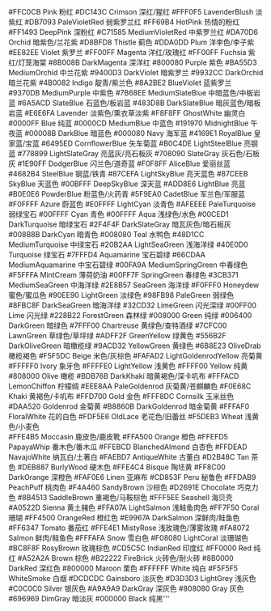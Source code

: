 #FFC0CB Pink 粉红
#DC143C Crimson 深红/猩红
#FFF0F5 LavenderBlush 淡紫红
#DB7093 PaleVioletRed 弱紫罗兰红
#FF69B4 HotPink 热情的粉红
#FF1493 DeepPink 深粉红
#C71585 MediumVioletRed 中紫罗兰红
#DA70D6 Orchid 暗紫色/兰花紫
#D8BFD8 Thistle 蓟色
#DDA0DD Plum 洋李色/李子紫
#EE82EE Violet 紫罗兰
#FF00FF Magenta 洋红/玫瑰红
#FF00FF Fuchsia 紫红/灯笼海棠
#8B008B DarkMagenta 深洋红
#800080 Purple 紫色
#BA55D3 MediumOrchid 中兰花紫
#9400D3 DarkViolet 暗紫罗兰
#9932CC DarkOrchid 暗兰花紫
#4B0082 Indigo 靛青/紫兰色
#8A2BE2 BlueViolet 蓝紫罗兰
#9370DB MediumPurple 中紫色
#7B68EE MediumSlateBlue 中暗蓝色/中板岩蓝
#6A5ACD SlateBlue 石蓝色/板岩蓝
#483D8B DarkSlateBlue 暗灰蓝色/暗板岩蓝
#E6E6FA Lavender 淡紫色/熏衣草淡紫
#F8F8FF GhostWhite 幽灵白
#0000FF Blue 纯蓝
#0000CD MediumBlue 中蓝色
#191970 MidnightBlue 午夜蓝
#00008B DarkBlue 暗蓝色
#000080 Navy 海军蓝
#4169E1 RoyalBlue 皇家蓝/宝蓝
#6495ED CornflowerBlue 矢车菊蓝
#B0C4DE LightSteelBlue 亮钢蓝
#778899 LightSlateGray 亮蓝灰/亮石板灰
#708090 SlateGray 灰石色/石板灰
#1E90FF DodgerBlue 闪兰色/道奇蓝
#F0F8FF AliceBlue 爱丽丝蓝
#4682B4 SteelBlue 钢蓝/铁青
#87CEFA LightSkyBlue 亮天蓝色
#87CEEB SkyBlue 天蓝色
#00BFFF DeepSkyBlue 深天蓝
#ADD8E6 LightBlue 亮蓝
#B0E0E6 PowderBlue 粉蓝色/火药青
#5F9EA0 CadetBlue 军兰色/军服蓝
#F0FFFF Azure 蔚蓝色
#E0FFFF LightCyan 淡青色
#AFEEEE PaleTurquoise 弱绿宝石
#00FFFF Cyan 青色
#00FFFF Aqua 浅绿色/水色
#00CED1 DarkTurquoise 暗绿宝石
#2F4F4F DarkSlateGray 暗瓦灰色/暗石板灰
#008B8B DarkCyan 暗青色
#008080 Teal 水鸭色
#48D1CC MediumTurquoise 中绿宝石
#20B2AA LightSeaGreen 浅海洋绿
#40E0D0 Turquoise 绿宝石
#7FFFD4 Aquamarine 宝石碧绿
#66CDAA MediumAquamarine 中宝石碧绿
#00FA9A MediumSpringGreen 中春绿色
#F5FFFA MintCream 薄荷奶油
#00FF7F SpringGreen 春绿色
#3CB371 MediumSeaGreen 中海洋绿
#2E8B57 SeaGreen 海洋绿
#F0FFF0 Honeydew 蜜色/蜜瓜色
#90EE90 LightGreen 淡绿色
#98FB98 PaleGreen 弱绿色
#8FBC8F DarkSeaGreen 暗海洋绿
#32CD32 LimeGreen 闪光深绿
#00FF00 Lime 闪光绿
#228B22 ForestGreen 森林绿
#008000 Green 纯绿
#006400 DarkGreen 暗绿色
#7FFF00 Chartreuse 黄绿色/查特酒绿
#7CFC00 LawnGreen 草绿色/草坪绿
#ADFF2F GreenYellow 绿黄色
#556B2F DarkOliveGreen 暗橄榄绿
#9ACD32 YellowGreen 黄绿色
#6B8E23 OliveDrab 橄榄褐色
#F5F5DC Beige 米色/灰棕色
#FAFAD2 LightGoldenrodYellow 亮菊黄
#FFFFF0 Ivory 象牙色
#FFFFE0 LightYellow 浅黄色
#FFFF00 Yellow 纯黄
#808000 Olive 橄榄
#BDB76B DarkKhaki 暗黄褐色/深卡叽布
#FFFACD LemonChiffon 柠檬绸
#EEE8AA PaleGoldenrod 灰菊黄/苍麒麟色
#F0E68C Khaki 黄褐色/卡叽布
#FFD700 Gold 金色
#FFF8DC Cornsilk 玉米丝色
#DAA520 Goldenrod 金菊黄
#B8860B DarkGoldenrod 暗金菊黄
#FFFAF0 FloralWhite 花的白色
#FDF5E6 OldLace 老花色/旧蕾丝
#F5DEB3 Wheat 浅黄色/小麦色  
#FFE4B5 Moccasin 鹿皮色/鹿皮靴
#FFA500 Orange 橙色
#FFEFD5 PapayaWhip 番木色/番木瓜
#FFEBCD BlanchedAlmond 白杏色
#FFDEAD NavajoWhite 纳瓦白/土著白
#FAEBD7 AntiqueWhite 古董白
#D2B48C Tan 茶色
#DEB887 BurlyWood 硬木色
#FFE4C4 Bisque 陶坯黄
#FF8C00 DarkOrange 深橙色
#FAF0E6 Linen 亚麻布
#CD853F Peru 秘鲁色
#FFDAB9 PeachPuff 桃肉色
#F4A460 SandyBrown 沙棕色
#D2691E Chocolate 巧克力色
#8B4513 SaddleBrown 重褐色/马鞍棕色
#FFF5EE Seashell 海贝壳
#A0522D Sienna 黄土赭色
#FFA07A LightSalmon 浅鲑鱼肉色
#FF7F50 Coral 珊瑚
#FF4500 OrangeRed 橙红色
#E9967A DarkSalmon 深鲜肉/鲑鱼色
#FF6347 Tomato 番茄红
#FFE4E1 MistyRose 浅玫瑰色/薄雾玫瑰
#FA8072 Salmon 鲜肉/鲑鱼色
#FFFAFA Snow 雪白色
#F08080 LightCoral 淡珊瑚色
#BC8F8F RosyBrown 玫瑰棕色 
#CD5C5C IndianRed 印度红
#FF0000 Red 纯红
#A52A2A Brown 棕色
#B22222 FireBrick 火砖色/耐火砖
#8B0000 DarkRed 深红色
#800000 Maroon 栗色
#FFFFFF White 纯白
#F5F5F5 WhiteSmoke 白烟
#DCDCDC Gainsboro 淡灰色
#D3D3D3 LightGrey 浅灰色
#C0C0C0 Silver 银灰色
#A9A9A9 DarkGray 深灰色
#808080 Gray 灰色
#696969 DimGray 暗淡灰
#000000 Black 纯黑'''